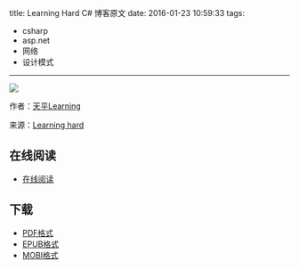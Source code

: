title: Learning Hard C# 博客原文
date: 2016-01-23 10:59:33
tags:
  - csharp
  - asp.net
  - 网络
  - 设计模式
---

![](http://box.kancloud.cn/cover/wizardforcel/learning-hard-csharp.jpg?imageMogr2/thumbnail/173x231!/interlace/1/quality/100)

作者：[天平Learning](http://weibo.com/u/2856079624)

来源：[Learning hard](http://www.cnblogs.com/zhili/)

<!--more-->

## 在线阅读 ##

+ [在线阅读](http://www.kancloud.cn/wizardforcel/learning-hard-csharp)

## 下载 ##

+ [PDF格式](https://www.gitbook.com/download/pdf/book/wizardforcel/learning-hard-csharp)
+ [EPUB格式](https://www.gitbook.com/download/epub/book/wizardforcel/learning-hard-csharp)
+ [MOBI格式](https://www.gitbook.com/download/mobi/book/wizardforcel/learning-hard-csharp)